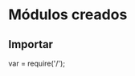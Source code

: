 # Módulos creados

## Importar

var <variable-donde-se-guarda> = require('<ruta>/<nombre-del-modulo-creado>');


